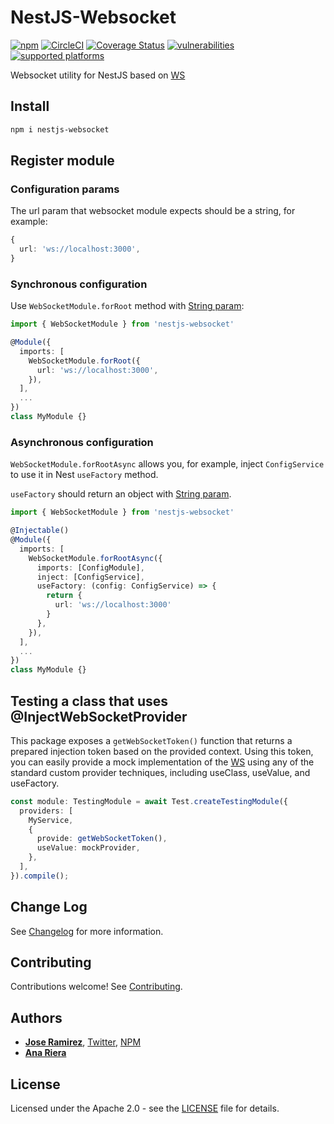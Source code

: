 # NestJS-Websocket

[![npm](https://img.shields.io/npm/v/nestjs-websocket)](https://www.npmjs.com/package/nestjs-websocket)
[![CircleCI](https://circleci.com/gh/blockcoders/nestjs-websocket/tree/main.svg?style=svg)](https://circleci.com/gh/blockcoders/nestjs-websocket/tree/main)
[![Coverage Status](https://coveralls.io/repos/github/blockcoders/nestjs-websocket/badge.svg?branch=main)](https://coveralls.io/github/blockcoders/nestjs-websocket?branch=main)
[![vulnerabilities](https://img.shields.io/snyk/vulnerabilities/npm/nestjs-websocket)](https://snyk.io/test/github/blockcoders/nestjs-websocket)
[![supported platforms](https://img.shields.io/badge/platforms-Express%20%26%20Fastify-green)](https://img.shields.io/badge/platforms-Express%20%26%20Fastify-green)

Websocket utility for NestJS based on [WS](https://www.npmjs.com/package/ws)

## Install

```sh
npm i nestjs-websocket
```

## Register module

### Configuration params

The url param that websocket module expects should be a string, for example:

```ts
{
  url: 'ws://localhost:3000',
}
```

### Synchronous configuration

Use `WebSocketModule.forRoot` method with [String param](#configuration-params):

```ts
import { WebSocketModule } from 'nestjs-websocket'

@Module({
  imports: [
    WebSocketModule.forRoot({
      url: 'ws://localhost:3000',
    }),
  ],
  ...
})
class MyModule {}
```

### Asynchronous configuration

`WebSocketModule.forRootAsync` allows you, for example, inject `ConfigService` to use it in Nest `useFactory` method.

`useFactory` should return an object with [String param](#configuration-params).

```ts
import { WebSocketModule } from 'nestjs-websocket'

@Injectable()
@Module({
  imports: [
    WebSocketModule.forRootAsync({
      imports: [ConfigModule],
      inject: [ConfigService],
      useFactory: (config: ConfigService) => {
        return {
          url: 'ws://localhost:3000'
        }
      },
    }),
  ],
  ...
})
class MyModule {}
```

## Testing a class that uses @InjectWebSocketProvider

This package exposes a `getWebSocketToken()` function that returns a prepared injection token based on the provided context.
Using this token, you can easily provide a mock implementation of the [WS](https://github.com/websockets/ws) using any of the standard custom provider techniques, including useClass, useValue, and useFactory.

```ts
const module: TestingModule = await Test.createTestingModule({
  providers: [
    MyService,
    {
      provide: getWebSocketToken(),
      useValue: mockProvider,
    },
  ],
}).compile();
```

## Change Log

See [Changelog](CHANGELOG.md) for more information.

## Contributing

Contributions welcome! See [Contributing](CONTRIBUTING.md).

## Authors

- [**Jose Ramirez**](https://github.com/jarcodallo), [Twitter](https://twitter.com/jarcodallo), [NPM](https://www.npmjs.com/~jarcodallo)
- [**Ana Riera**](https://github.com/AnnRiera)

## License

Licensed under the Apache 2.0 - see the [LICENSE](LICENSE) file for details.
